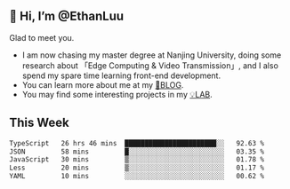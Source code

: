 ## 👋 Hi, I’m @EthanLuu

Glad to meet you.

- I am now chasing my master degree at Nanjing University, doing some research about 「Edge Computing & Video Transmission」, and I also spend my spare time learning front-end development.
- You can learn more about me at my [📝BLOG](https://blog.ethanloo.cn).
- You may find some interesting projects in my [💡LAB](https://lab.ethanloo.cn).

## This Week
<!--START_SECTION:waka-->

```txt
TypeScript   26 hrs 46 mins  ███████████████████████░░   92.63 %
JSON         58 mins         █░░░░░░░░░░░░░░░░░░░░░░░░   03.35 %
JavaScript   30 mins         ▒░░░░░░░░░░░░░░░░░░░░░░░░   01.78 %
Less         20 mins         ▒░░░░░░░░░░░░░░░░░░░░░░░░   01.17 %
YAML         10 mins         ░░░░░░░░░░░░░░░░░░░░░░░░░   00.62 %
```

<!--END_SECTION:waka-->
